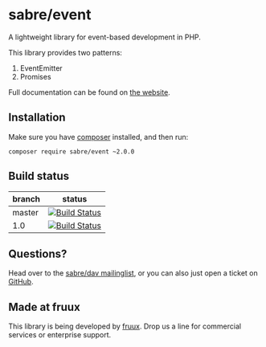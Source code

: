 sabre/event
===========

A lightweight library for event-based development in PHP.

This library provides two patterns:

1. EventEmitter
2. Promises

Full documentation can be found on [the website][1].

Installation
------------

Make sure you have [composer][3] installed, and then run:

    composer require sabre/event ~2.0.0

Build status
------------

| branch | status |
| ------ | ------ |
| master | [![Build Status](https://travis-ci.org/fruux/sabre-event.png?branch=master)](https://travis-ci.org/fruux/sabre-event) |
| 1.0    | [![Build Status](https://travis-ci.org/fruux/sabre-event.png?branch=1.0)](https://travis-ci.org/fruux/sabre-event) |


Questions?
----------

Head over to the [sabre/dav mailinglist][4], or you can also just open a ticket
on [GitHub][5].

Made at fruux
-------------

This library is being developed by [fruux](https://fruux.com/). Drop us a line for commercial services or enterprise support.

[1]: http://sabre.io/event/
[3]: http://getcomposer.org/
[4]: http://groups.google.com/group/sabredav-discuss
[5]: https://github.com/fruux/sabre-event/issues/

